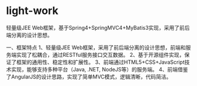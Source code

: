 # light-work
轻量级JEE Web框架，基于Spring4+SpringMVC4+MyBatis3实现，采用了前后端分离的设计思想。

一、框架特点
1、轻量级JEE Web框架，采用了前后端分离的设计思想，前端和服务端实现了松耦合，通过RESTful服务接口交互数据。
2、基于开源组件实现，保证了框架的通用性、稳定性和扩展性。
3、前端通过HTML5+CSS+JavaScript技术实现，能够支持多种平台（Java, .NET, NodeJS等）的服务端。
4、前端借鉴了AngularJS的设计思路，实现了简单MVC模式，逻辑清晰，代码简洁。
